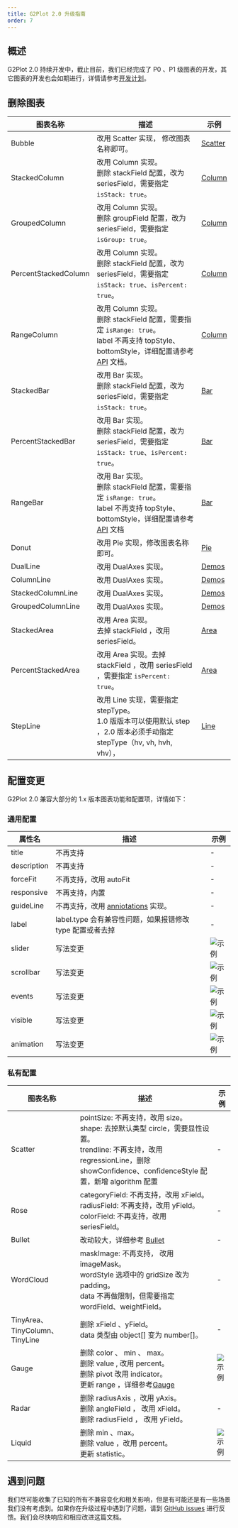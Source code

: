 ```yaml
---
title: G2Plot 2.0 升级指南
order: 7
---
```


## 概述

G2Plot 2.0 持续开发中，截止目前，我们已经完成了 P0 、P1 级图表的开发，其它图表的开发也会如期进行，详情请参考[开发计划](https://www.yuque.com/antv/g2plot/ffgrfy#U9F3)。

## 删除图表

| 图表名称             | 描述                                                                                                                                                                                                        | 示例                                                  |
| -------------------- | ----------------------------------------------------------------------------------------------------------------------------------------------------------------------------------------------------------- | ----------------------------------------------------- |
| Bubble               | 改用 Scatter 实现， 修改图表名称即可。                                                                                                                                                                      | [Scatter](../../examples/scatter/bubble#quadrant)               |
| StackedColumn        | 改用 Column 实现。<br/> 删除 stackField 配置，改为 seriesField，需要指定 `isStack: true`。                                                                                                                 | [Column](../../examples/column/stacked)               |
| GroupedColumn        | 改用 Column 实现。<br/>删除 groupField 配置，改为 seriesField，需要指定 `isGroup: true`。                                                                                                                  | [Column](../../examples/column/grouped)               |
| PercentStackedColumn | 改用 Column 实现。<br/> 删除 stackField 配置，改为 seriesField，需要指定 `isStack: true`、`isPercent: true`。                                                                                                | [Column](../../examples/column/percent)               |
| RangeColumn          | 改用 Column 实现。 <br/> 删除 stackField 配置，需要指定 `isRange: true`。 <br/> label 不再支持 topStyle、bottomStyle，详细配置请参考 [API](../../examples/column/range/API#label) 文档。 | [Column](../../examples/column/range#basic)                 |
| StackedBar           | 改用 Bar 实现。<br/>删除 stackField 配置，改为 seriesField，需要指定 `isStack: true`。                                                                                                                     | [Bar](../../examples/bar/stacked)                     |
| PercentStackedBar    | 改用 Bar 实现。<br/> 删除 stackField 配置，改为 seriesField，需要指定 `isStack: true`、`isPercent: true`。                                                                                                   | [Bar](../../examples/bar/percent)                     |
| RangeBar             | 改用 Bar 实现。 <br/>删除 stackField 配置，需要指定 `isRange: true`。 <br/> label 不再支持 topStyle、bottomStyle，详细配置请参考 [API](../../examples/bar/range/API#label) 文档          | [Bar](../../examples/bar/range#basic)                     |
| Donut                | 改用 Pie 实现，修改图表名称即可。                                                                                                                                                                          | [Pie](../../examples/pie/donut)                       |
| DualLine             | 改用 DualAxes 实现。                                                                                                                                                                                        | [Demos](../../examples/dual-axes/dual-line)           |
| ColumnLine           | 改用 DualAxes 实现。                                                                                                                                                                                        | [Demos](../../examples/dual-axes/column-line)         |
| StackedColumnLine    | 改用 DualAxes 实现。                                                                                                                                                                                        | [Demos](../../examples/dual-axes/stacked-column-line) |
| GroupedColumnLine    | 改用 DualAxes 实现。                                                                                                                                                                                       | [Demos](../../examples/dual-axes/grouped-column-line) |
| StackedArea          | 改用 Area 实现。 <br/>去掉 stackField ，改用 seriesField。        | [Area](../../examples/area/stacked)                   |
| PercentStackedArea   | 改用 Area 实现。去掉 stackField ，改用 seriesField ，需要指定 `isPercent: true`。   | [Area](../../examples/area/percent)                                                      |
| StepLine             | 改用 Line 实现，需要指定 stepType。<br/>1.0 版版本可以使用默认 step ，2.0 版本必须手动指定 stepType（hv, vh, hvh, vhv），                                                                                   | [Line](../../examples/line/step)                      |

## 配置变更

G2Plot 2.0 兼容大部分的 1.x 版本图表功能和配置项，详情如下：

### 通用配置

| 属性名      | 描述                                                                    | 示例                                                                                                           |
| ----------- | ----------------------------------------------------------------------- | -------------------------------------------------------------------------------------------------------------- |
| title       | 不再支持                                                                | -                                                                                                              |
| description | 不再支持                                                                | -                                                                                                              |
| forceFit    | 不再支持，改用 autoFit                                                  | -                                                                                                              |
| responsive  | 不再支持，内置                                                          | -                                                                                                              |
| guideLine   | 不再支持，改用 [anniotations](../../examples/general/annotation) 实现。 | -                                                                                                              |
| label       | label.type 会有兼容性问题，如果报错修改 type 配置或者去掉               | -                                                                                                              |
| slider      | 写法变更                                                                | <img src="https://gw.alipayobjects.com/mdn/rms_d314dd/afts/img/A*IZmLQaZ8ANMAAAAAAAAAAAAAARQnAQ" alt="示例" /> |
| scrollbar   | 写法变更                                                                | <img src="https://gw.alipayobjects.com/mdn/rms_d314dd/afts/img/A*Zq3NSpae7NEAAAAAAAAAAAAAARQnAQ" alt="示例" /> |
| events      | 写法变更                                                                | <img src="https://gw.alipayobjects.com/mdn/rms_d314dd/afts/img/A*NW8VTp2JPm0AAAAAAAAAAAAAARQnAQ" alt="示例" /> |
| visible     | 写法变更                                                                | <img src="https://gw.alipayobjects.com/mdn/rms_d314dd/afts/img/A*WRVJR6jRJ5AAAAAAAAAAAAAAARQnAQ" alt="示例" /> |
| animation   | 写法变更                                                                | <img src="https://gw.alipayobjects.com/mdn/rms_d314dd/afts/img/A*CE30TZLMIL4AAAAAAAAAAAAAARQnAQ" alt="示例" /> |

### 私有配置

| 图表名称                        | 描述                                                                                                                                                                   | 示例                                                                                                           |
| ------------------------------- | ---------------------------------------------------------------------------------------------------------------------------------------------------------------------- | -------------------------------------------------------------------------------------------------------------- |
| Scatter                         | pointSize: 不再支持，改用 size。<br /> shape: 去掉默认类型 circle，需要显性设置。<br /> trendline: 不再支持，改用 regressionLine，删除 showConfidence、confidenceStyle 配置，新增 algorithm 配置 | -                                                                                                              |
| Rose                            | categoryField: 不再支持，改用 xField。<br /> radiusField: 不再支持，改用 yField。<br /> colorField: 不再支持，改用 seriesField。                                    | -                                                                                                              |
| Bullet                          | 改动较大，详细参考 [Bullet](../../examples/progress-plots/bullet)                                      | -                                                                                                              |
| WordCloud                       | maskImage: 不再支持， 改用 imageMask。<br /> wordStyle 选项中的 gridSize 改为 padding。 <br /> data 不再做限制，但需要指定 wordField、weightField。      | -                                                                                                              |
| TinyArea、TinyColumn、 TinyLine | 删除 xField 、yField。<br /> data 类型由 object[] 变为 number[]。                                                                                                      | -                                                                                                              |
| Gauge                           | 删除 color 、 min 、 max。<br />删除 value , 改用 percent。 <br />删除 pivot 改用 indicator。 <br /> 更新 range ，详细参考[Gauge](../../examples/progress-plots/gauge) | <img src="https://gw.alipayobjects.com/mdn/rms_d314dd/afts/img/A*icQqR71EdikAAAAAAAAAAAAAARQnAQ" alt="示例" /> |
| Radar                           | 删除 radiusAxis ，改用 yAxis。<br /> 删除 angleField ， 改用 xField。<br /> 删除 radiusField ， 改用 yField。                                                       | -                                                                                                              |
| Liquid                          | 删除 min 、max。<br /> 删除 value ，改用 percent。<br /> 更新 statistic。                                                                                             | <img src="https://gw.alipayobjects.com/mdn/rms_d314dd/afts/img/A*_CeWQbi4jlsAAAAAAAAAAAAAARQnAQ" alt="示例" /> |

## 遇到问题

我们尽可能收集了已知的所有不兼容变化和相关影响，但是有可能还是有一些场景我们没有考虑到。如果你在升级过程中遇到了问题，请到 [GitHub issues](https://github.com/antvis/G2Plot/issues) 进行反馈。我们会尽快响应和相应改进这篇文档。

